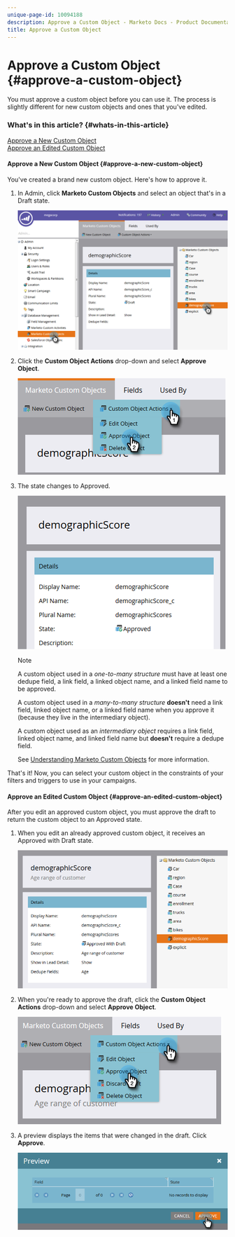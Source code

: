 ```yaml
---
unique-page-id: 10094188
description: Approve a Custom Object - Marketo Docs - Product Documentation
title: Approve a Custom Object
---
```


# Approve a Custom Object {#approve-a-custom-object}

You must approve a custom object before you can use it. The process is slightly different for new custom objects and ones that you've edited.&nbsp;

### What's in this article? {#whats-in-this-article}

[Approve a New Custom Object](#approve-a-new-custom-object)  
[Approve an Edited Custom Object](#approve-an-edited-custom-object)

#### Approve a New Custom Object {#approve-a-new-custom-object}

You've created a brand new custom object. Here's how to approve it.

1. In Admin, click **Marketo Custom Objects** and select an object that's in a Draft state.

   ![](assets/one.png)

1. Click the **Custom Object Actions** drop-down and select **Approve Object**.

   ![](assets/two.png)

1. The state changes to Approved.

   ![](assets/three.png)

   >[!NOTE]
   >
   >A custom object used in a *one-to-many structure* must have at least one dedupe field, a link field, a linked object name, and a linked field name to be approved.
   >
   >
   >A custom object used in a *many-to-many structure* **doesn't** need a link field, linked object name, or a linked field name when you approve it (because they live in the intermediary object).
   >
   >
   >A custom object used as an *intermediary object* requires a link field, linked object name, and linked field name but **doesn't** require a dedupe field.
   >
   >
   >See [Understanding Marketo Custom Objects](understanding-marketo-custom-objects.md) for more information.

That's it! Now, you can select your custom object in the constraints of your filters and triggers to use in your campaigns. 

#### Approve an Edited Custom Object {#approve-an-edited-custom-object}

After you edit an approved custom object, you must approve the draft to return the custom object to an Approved state.

1. When you edit an already approved custom object, it receives an Approved with Draft state.

   ![](assets/four.png)

1. When you're ready to approve the draft, click the **Custom Object Actions** drop-down and select **Approve Object**.

   ![](assets/five-1.png)

1. A preview displays the items that were changed in the draft. Click **Approve**.

   ![](assets/six-1.png)

